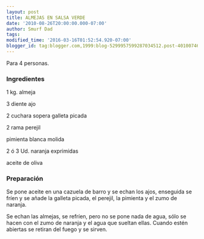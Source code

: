 ```yaml
---
layout: post
title: ALMEJAS EN SALSA VERDE
date: '2010-08-26T20:00:00.000-07:00'
author: Smurf Dad
tags: 
modified_time: '2016-03-16T01:52:54.920-07:00'
blogger_id: tag:blogger.com,1999:blog-5299957599287034512.post-4010074635747142182
---
```


Para 4 personas.

<h3>Ingredientes</h3>

1 kg. almeja

3 diente ajo

2 cuchara sopera galleta picada

2 rama perejil

pimienta blanca molida

2 ó 3 Ud. naranja exprimidas

aceite de oliva

<h3>Preparación</h3>

Se pone aceite en una cazuela de barro y se echan los ajos, enseguida se fríen y se añade la galleta picada, el perejil, la pimienta y el zumo de naranja.

Se echan las almejas, se refríen, pero no se pone nada de agua, sólo se hacen con el zumo de naranja y el agua que sueltan ellas. Cuando estén abiertas se retiran del fuego y se sirven.

